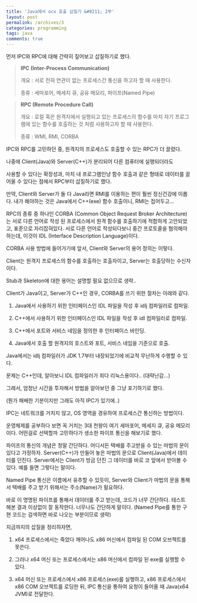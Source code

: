 ```yaml
---
title: 'Java에서 ocx 호출 삽질기 &#8211; 2부'
layout: post
permalink: /archives/3
categories: programming
tags: java
comments: true
---
```

먼저 IPC와 RPC에 대해 간략히 짚어보고 삽질하기로 했다.

> **IPC (Inter-Process Communication)**
>
> 개요 : 서로 전혀 연관이 없는 프로세스간 통신을 하고자 할 때 사용한다.
>
> 종류 : 세마포어, 메세지 큐, 공유 메모리, 파이프(Named Pipe)
 
> **RPC (Remote Procedure Call)**
>
> 개요 : 로컬 혹은 원격지에서 실행되고 있는 프로세스의 함수를 마치 자기 프로그램에 있는 함수를 호출하는 것 처럼 사용하고자 할 때 사용한다.
>
> 종류 : WMI, RMI, CORBA

IPC와 RPC를 고민하던 중, 원격지의 프로세스도 호출할 수 있는 RPC가 더 끌렸다.
  
나중에 Client(Java)와 Server(C++)가 분리되어 다른 컴퓨터에 실행되더라도
  
사용할 수 있다는 확장성과, 마치 내 프로그램인냥 함수 호출과 같은 형태로 데이터를 끌어올 수 있다는 점에서 RPC부터 삽질하기로 했다.

만약, Client와 Server가 둘 다 Java라면 RMI를 이용하는 편이 훨씬 정신건강에 이롭다. 내가 해야하는 것은 Java에서 C++(exe) 함수 호출이니, RMI는 접어두고&#8230;

RPC의 종류 중 하나인 CORBA (Common Object Request Broker Architecture)는 서로 다른 언어로 작성 된 프로세스에서 원격 함수를 호출하기에 적합하게 고안되었고, 표준으로 자리잡혀있다. 서로 다른 언어로 작성되다보니 중간 프로토콜을 협의해야 하는데, 이것이 IDL (Interface Description Language)이다.

CORBA 사용 방법에 들어가기에 앞서, Client와 Server의 용어 정의는 이렇다.

Client는 원격지 프로세스의 함수를 호출하는 호출자이고, Server는 호출당하는 수신자이다.
  
Stub과 Skeleton에 대한 용어는 설명할 필요 없으므로 생략..

Client가 Java이고, Server가 C++인 경우, CORBA를 쓰기 위한 절차는 아래와 같다.

1. Java에서 사용하기 위한 인터페이스인 IDL 파일을 작성 후 idlj 컴파일러로 컴파일.
  
2. C++에서 사용하기 위한 인터페이스인 IDL 파일을 작성 후 idl 컴파일러로 컴파일.
  
3. C++에서 포트와 서비스 네임을 정의한 후 인터페이스 바인딩.
  
4. Java에서 호출 할 원격지의 호스트와 포트, 서비스 네임을 기준으로 호출.

Java에서는 idlj 컴파일러가 JDK 1.7부터 내장되었기에 비교적 무난하게 수행할 수 있다.

문제는 C++인데, 알아보니 IDL 컴파일러가 죄다 리눅스용이다.. (대략난감&#8230;)
  
그래서, 엄청난 시간을 투자해서 방법을 알아보던 중 그냥 포기하기로 했다.
  
(뭔가 패배한 기분이지만 그래도 아직 IPC가 있기에..)

IPC는 네트워크를 거치지 않고, OS 영역을 경유하여 프로세스간 통신하는 방법이다.
  
운영체제를 공부하다 보면 꼭 거치는 3대 천왕이 여기 세마포어, 메세지 큐, 공유 메모리이다. 어떤걸로 선택할까 고민하다가 생소한 파이프 통신을 해보기로 했다.

파이프의 통신의 개념은 정말 간단하다. 어디서든 택배를 주고받을 수 있는 마법의 문이 있다고 가정하자. Server(C++)가 만들어 놓은 마법의 문으로 Client(Java)에서 데이터를 던진다. Server에서는 Client가 방금 던진 그 데이터를 바로 코 앞에서 받아볼 수 있다. 예를 들면 그렇다는 말이다.

Named Pipe 통신은 이름에서 유추할 수 있듯이, Server와 Client가 마법의 문을 통해서 택배를 주고 받기 위해서는 주소(Name)가 필요하다.

바로 이 명명된 파이프를 통해서 데이터를 주고 받는데, 코드가 너무 간단하다. 테스트 해본 결과 이상없이 잘 동작한다. 너무나도 간단하게 말이다. (Named Pipe를 통한 구현 코드는 검색하면 바로 나오는 부분이므로 생략)


지금까지의 삽질을 정리하자면,

1. x64 프로세스에서는 죽었다 깨어나도 x86 머신에서 컴파일 된 COM 오브젝트를 못쓴다.
  
2. 그러나 x64 머신 또는 프로세스에서는 x86 머신에서 컴파일 된 exe를 실행할 수 있다.
  
3. x64 머신 또는 프로세스에서 x86 프로세스(exe)를 실행하고, x86 프로세스에서 x86 COM 오브젝트를 로딩한 뒤, IPC 통신을 통하여 요청이 들어올 때 Java(x64 JVM)로 전달한다.
